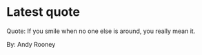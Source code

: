 # Latest quote 

Quote: If you smile when no one else is around, you really mean it. 

By: Andy Rooney